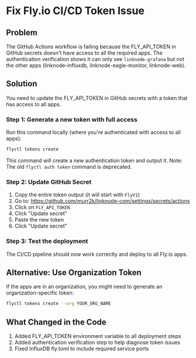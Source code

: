 # Fix Fly.io CI/CD Token Issue

## Problem
The GitHub Actions workflow is failing because the FLY_API_TOKEN in GitHub secrets doesn't have access to all the required apps. The authentication verification shows it can only see `linknode-grafana` but not the other apps (linknode-influxdb, linknode-eagle-monitor, linknode-web).

## Solution
You need to update the FLY_API_TOKEN in GitHub secrets with a token that has access to all apps.

### Step 1: Generate a new token with full access
Run this command locally (where you're authenticated with access to all apps):
```bash
flyctl tokens create
```

This command will create a new authentication token and output it. Note: The old `flyctl auth token` command is deprecated.

### Step 2: Update GitHub Secret
1. Copy the entire token output (it will start with `FlyV1`)
2. Go to: https://github.com/murr2k/linknode-com/settings/secrets/actions
3. Click on `FLY_API_TOKEN`
4. Click "Update secret"
5. Paste the new token
6. Click "Update secret"

### Step 3: Test the deployment
The CI/CD pipeline should now work correctly and deploy to all Fly.io apps.

## Alternative: Use Organization Token
If the apps are in an organization, you might need to generate an organization-specific token:
```bash
flyctl tokens create --org YOUR_ORG_NAME
```

## What Changed in the Code
1. Added FLY_API_TOKEN environment variable to all deployment steps
2. Added authentication verification step to help diagnose token issues
3. Fixed InfluxDB fly.toml to include required service ports